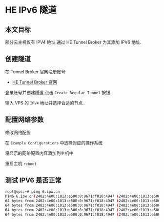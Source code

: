 # HE IPv6 隧道

## 本文目标

部分云主机仅有 IPV4 地址,通过 HE Tunnel Broker 为其添加 IPV6 地址.

## 创建隧道

在 Tunnel Broker 官网注册账号

- [HE Tunnel Broker 官网](https://tunnelbroker.net/)

登录账号并创建隧道,点击 `Create Regular Tunnel` 按钮.

输入 VPS 的 `IPV4` 地址并选择合适的节点.

## 配置网络参数

修改网络配置

在 `Example Configurations` 中选择对应的操作系统

将显示的网络配置内容添加到主机中

重启主机 `reboot`

## 测试 IPV6 是否正常

```bash
root@vps:~# ping 6.ipw.cn
PING 6.ipw.cn(2402:4e00:1013:e500:0:9671:f018:4947 (2402:4e00:1013:e500:0:9671:f018:4947)) 56 data bytes
64 bytes from 2402:4e00:1013:e500:0:9671:f018:4947 (2402:4e00:1013:e500:0:9671:f018:4947): icmp_seq=1 ttl=49 time=370 ms
64 bytes from 2402:4e00:1013:e500:0:9671:f018:4947 (2402:4e00:1013:e500:0:9671:f018:4947): icmp_seq=2 ttl=49 time=373 ms
64 bytes from 2402:4e00:1013:e500:0:9671:f018:4947 (2402:4e00:1013:e500:0:9671:f018:4947): icmp_seq=3 ttl=49 time=386 ms
64 bytes from 2402:4e00:1013:e500:0:9671:f018:4947 (2402:4e00:1013:e500:0:9671:f018:4947): icmp_seq=4 ttl=49 time=391 ms
```
